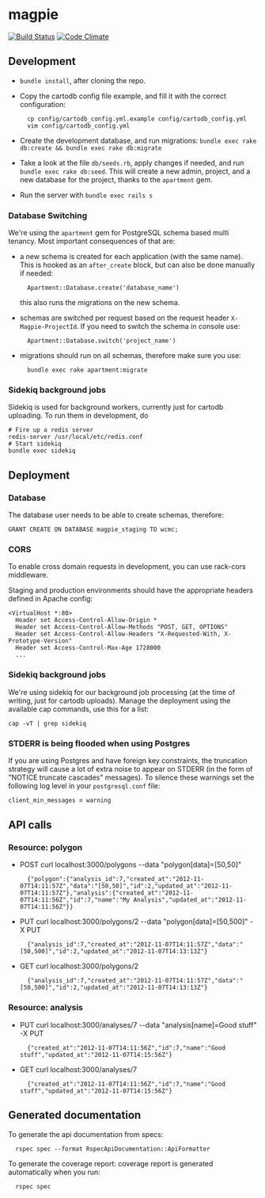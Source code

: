 # magpie
[![Build Status](https://secure.travis-ci.org/unepwcmc/magpie.png)](https://travis-ci.org/unepwcmc/magpie)
[![Code Climate](https://codeclimate.com/github/unepwcmc/magpie/badges/gpa.svg)](https://codeclimate.com/github/unepwcmc/magpie)

## Development

* `bundle install`, after cloning the repo.
* Copy the cartodb config file example, and fill it with the correct configuration:

        cp config/cartodb_config.yml.example config/cartodb_config.yml
        vim config/cartodb_config.yml

* Create the development database, and run migrations: `bundle exec rake db:create && bundle exec rake db:migrate`
* Take a look at the file `db/seeds.rb`, apply changes if needed, and run `bundle exec rake db:seed`. This will
create a new admin, project, and a new database for the project, thanks to the `apartment` gem.
* Run the server with `bundle exec rails s`

### Database Switching

We're using the `apartment` gem for PostgreSQL schema based multi tenancy. Most important consequences of that are:

* a new schema is created for each application (with the same name). This is hooked as an `after_create` block, but can also be done manually if needed:

        Apartment::Database.create('database_name')

  this also runs the migrations on the new schema.

* schemas are switched per request based on the request header `X-Magpie-ProjectId`. If you need to switch the schema in console use:

        Apartment::Database.switch('project_name')

* migrations should run on all schemas, therefore make sure you use:

        bundle exec rake apartment:migrate

### Sidekiq background jobs
Sidekiq is used for background workers, currently just for cartodb uploading. To run them in development, do

    # Fire up a redis server
    redis-server /usr/local/etc/redis.conf
    # Start sidekiq
    bundle exec sidekiq

## Deployment

### Database

The database user needs to be able to create schemas, therefore:

    GRANT CREATE ON DATABASE magpie_staging TO wcmc;

### CORS

To enable cross domain requests in development, you can use rack-cors middleware.

Staging and production environments should have the appropriate headers defined in Apache config:

    <VirtualHost *:80>
      Header set Access-Control-Allow-Origin *
      Header set Access-Control-Allow-Methods "POST, GET, OPTIONS"
      Header set Access-Control-Allow-Headers "X-Requested-With, X-Prototype-Version"
      Header set Access-Control-Max-Age 1728000
      ...

### Sidekiq background jobs
We're using sidekiq for our background job processing (at the time of writing, just for cartodb uploads). Manage the deployment using the available cap commands, use this for a list:

    cap -vT | grep sidekiq

### STDERR is being flooded when using Postgres

If you are using Postgres and have foreign key constraints, the truncation strategy will cause a lot of extra noise to appear on STDERR (in the form of "NOTICE truncate cascades" messages). To silence these warnings set the following log level in your `postgresql.conf` file:

```ruby
client_min_messages = warning
```

## API calls

### Resource: polygon

* POST
        curl localhost:3000/polygons --data "polygon[data]=[50,50]"

        {"polygon":{"analysis_id":7,"created_at":"2012-11-07T14:11:57Z","data":"[50,50]","id":2,"updated_at":"2012-11-07T14:11:57Z"},"analysis":{"created_at":"2012-11-07T14:11:56Z","id":7,"name":"My Analysis","updated_at":"2012-11-07T14:11:56Z"}}

* PUT
        curl localhost:3000/polygons/2 --data "polygon[data]=[50,500]" -X PUT

        {"analysis_id":7,"created_at":"2012-11-07T14:11:57Z","data":"[50,500]","id":2,"updated_at":"2012-11-07T14:13:13Z"}

* GET
        curl localhost:3000/polygons/2

        {"analysis_id":7,"created_at":"2012-11-07T14:11:57Z","data":"[50,500]","id":2,"updated_at":"2012-11-07T14:13:13Z"}

### Resource: analysis

* PUT
        curl localhost:3000/analyses/7 --data "analysis[name]=Good stuff" -X PUT

        {"created_at":"2012-11-07T14:11:56Z","id":7,"name":"Good stuff","updated_at":"2012-11-07T14:15:56Z"}

* GET
        curl localhost:3000/analyses/7

        {"created_at":"2012-11-07T14:11:56Z","id":7,"name":"Good stuff","updated_at":"2012-11-07T14:15:56Z"}

## Generated documentation
To generate the api documentation from specs:
```
  rspec spec --format RspecApiDocumentation::ApiFormatter
```
To generate the coverage report: coverage report is generated automatically when you run:
```
  rspec spec
```
